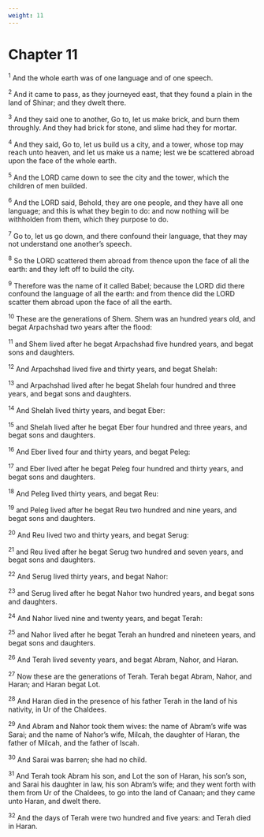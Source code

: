 ```yaml
---
weight: 11
---
```


# Chapter 11

<sup>1</sup> And the whole earth was of one language and of one speech. 

<sup>2</sup> And it came to pass, as they journeyed east, that they found a plain in the land of Shinar; and they dwelt there. 

<sup>3</sup> And they said one to another, Go to, let us make brick, and burn them throughly. And they had brick for stone, and slime had they for mortar. 

<sup>4</sup> And they said, Go to, let us build us a city, and a tower, whose top may reach unto heaven, and let us make us a name; lest we be scattered abroad upon the face of the whole earth. 

<sup>5</sup> And the LORD came down to see the city and the tower, which the children of men builded. 

<sup>6</sup> And the LORD said, Behold, they are one people, and they have all one language; and this is what they begin to do: and now nothing will be withholden from them, which they purpose to do. 

<sup>7</sup> Go to, let us go down, and there confound their language, that they may not understand one another’s speech. 

<sup>8</sup> So the LORD scattered them abroad from thence upon the face of all the earth: and they left off to build the city. 

<sup>9</sup> Therefore was the name of it called Babel; because the LORD did there confound the language of all the earth: and from thence did the LORD scatter them abroad upon the face of all the earth. 

<sup>10</sup> These are the generations of Shem. Shem was an hundred years old, and begat Arpachshad two years after the flood: 

<sup>11</sup> and Shem lived after he begat Arpachshad five hundred years, and begat sons and daughters. 

<sup>12</sup> And Arpachshad lived five and thirty years, and begat Shelah: 

<sup>13</sup> and Arpachshad lived after he begat Shelah four hundred and three years, and begat sons and daughters. 

<sup>14</sup> And Shelah lived thirty years, and begat Eber: 

<sup>15</sup> and Shelah lived after he begat Eber four hundred and three years, and begat sons and daughters. 

<sup>16</sup> And Eber lived four and thirty years, and begat Peleg: 

<sup>17</sup> and Eber lived after he begat Peleg four hundred and thirty years, and begat sons and daughters. 

<sup>18</sup> And Peleg lived thirty years, and begat Reu: 

<sup>19</sup> and Peleg lived after he begat Reu two hundred and nine years, and begat sons and daughters. 

<sup>20</sup> And Reu lived two and thirty years, and begat Serug: 

<sup>21</sup> and Reu lived after he begat Serug two hundred and seven years, and begat sons and daughters. 

<sup>22</sup> And Serug lived thirty years, and begat Nahor: 

<sup>23</sup> and Serug lived after he begat Nahor two hundred years, and begat sons and daughters. 

<sup>24</sup> And Nahor lived nine and twenty years, and begat Terah: 

<sup>25</sup> and Nahor lived after he begat Terah an hundred and nineteen years, and begat sons and daughters. 

<sup>26</sup> And Terah lived seventy years, and begat Abram, Nahor, and Haran. 

<sup>27</sup> Now these are the generations of Terah. Terah begat Abram, Nahor, and Haran; and Haran begat Lot. 

<sup>28</sup> And Haran died in the presence of his father Terah in the land of his nativity, in Ur of the Chaldees. 

<sup>29</sup> And Abram and Nahor took them wives: the name of Abram’s wife was Sarai; and the name of Nahor’s wife, Milcah, the daughter of Haran, the father of Milcah, and the father of Iscah. 

<sup>30</sup> And Sarai was barren; she had no child. 

<sup>31</sup> And Terah took Abram his son, and Lot the son of Haran, his son’s son, and Sarai his daughter in law, his son Abram’s wife; and they went forth with them from Ur of the Chaldees, to go into the land of Canaan; and they came unto Haran, and dwelt there. 

<sup>32</sup> And the days of Terah were two hundred and five years: and Terah died in Haran. 


